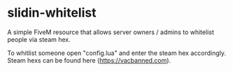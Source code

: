 # slidin-whitelist
A simple FiveM resource that allows server owners / admins to whitelist people via steam hex.

To whitlist someone open "config.lua" and enter the steam hex accordingly. Steam hexs can be found here (https://vacbanned.com).
